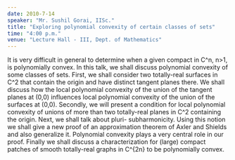 ```yaml
---
date: 2010-7-14
speaker: "Mr. Sushil Gorai, IISc."
title: "Exploring polynomial convexity of certain classes of sets"
time: "4:00 p.m." 
venue: "Lecture Hall - III, Dept. of Mathematics"
---
```

It is very difficult in general to determine when a given compact in C^n, n>1, is polynomially convex. In this talk, we shall discuss polynomial convexity of some classes of sets. First, we shall consider two totally-real surfaces in C^2 that contain the origin and have distinct tangent planes there. We shall discuss how the local polynomial convexity of the union of the tangent planes at (0,0) influences local polynomial convexity of the union of the surfaces at (0,0). Secondly, we will present a condition for local polynomial convexity of unions of more than two totally-real planes in C^2 containing the origin. Next, we shall talk about pluri- subharmonicity. Using this notion we shall give a new proof of an approximation theorem of Axler and Shields and also generalize it. Polynomial convexity plays a very central role in our proof. Finally we shall discuss a characterization for (large) compact patches of smooth totally-real graphs in C^{2n} to be polynomially convex.
